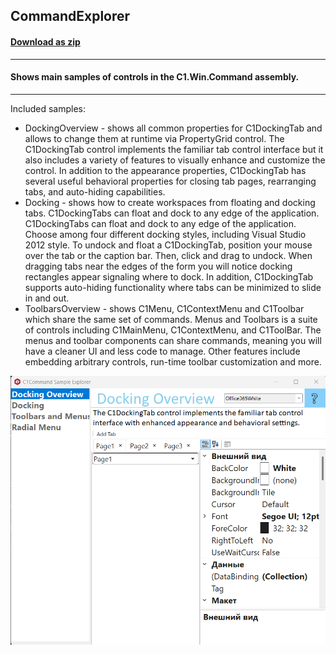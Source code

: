 ## CommandExplorer
#### [Download as zip](https://minhaskamal.github.io/DownGit/#/home?url=https://github.com/GrapeCity/ComponentOne-WinForms-Samples/tree/master/Core\Command\CS\CommandExplorer)
____
#### Shows main samples of controls in the C1.Win.Command assembly.
____
Included samples:
  
* DockingOverview - shows all common properties for C1DockingTab and allows to change them at runtime via PropertyGrid control.
  The C1DockingTab control implements the familiar tab control interface but it also includes a variety of features to visually enhance and customize the control. 
  In addition to the appearance properties, C1DockingTab has several useful behavioral properties for closing tab pages, rearranging tabs, and auto-hiding capabilities.
* Docking - shows how to create workspaces from floating and docking tabs. C1DockingTabs can float and dock to any edge of the application. 
  C1DockingTabs can float and dock to any edge of the application. Choose among four different docking styles, including Visual Studio 2012 style. 
  To undock and float a C1DockingTab, position your mouse over the tab or the caption bar. Then, click and drag to undock. 
  When dragging tabs near the edges of the form you will notice docking rectangles appear signaling where to dock. 
  In addition, C1DockingTab supports auto-hiding functionality where tabs can be minimized to slide in and out.
* ToolbarsOverview - shows C1Menu, C1ContextMenu and C1Toolbar which share the same set of commands.
  Menus and Toolbars is a suite of controls including C1MainMenu, C1ContextMenu, and C1ToolBar. 
  The menus and toolbar components can share commands, meaning you will have a cleaner UI and less code to manage. 
  Other features include embedding arbitrary controls, run-time toolbar customization and more.

![screenshot](screenshot.png)
